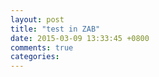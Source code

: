 ```yaml
---
layout: post
title: "test in ZAB"
date: 2015-03-09 13:33:45 +0800
comments: true
categories: 
---
```

